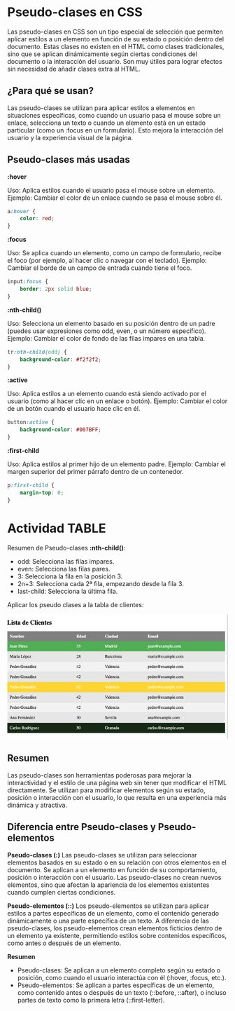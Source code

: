 # Pseudo-clases en CSS
Las pseudo-clases en CSS son un tipo especial de selección que permiten aplicar estilos a un elemento en función de su estado o posición dentro del documento. Estas clases no existen en el HTML como clases tradicionales, sino que se aplican dinámicamente según ciertas condiciones del documento o la interacción del usuario. Son muy útiles para lograr efectos sin necesidad de añadir clases extra al HTML.

## ¿Para qué se usan?
Las pseudo-clases se utilizan para aplicar estilos a elementos en situaciones específicas, como cuando un usuario pasa el mouse sobre un enlace, selecciona un texto o cuando un elemento está en un estado particular (como un :focus en un formulario). Esto mejora la interacción del usuario y la experiencia visual de la página.

## Pseudo-clases más usadas
**:hover**

Uso: Aplica estilos cuando el usuario pasa el mouse sobre un elemento.
Ejemplo: Cambiar el color de un enlace cuando se pasa el mouse sobre él.

```css
a:hover {
    color: red;
}
```

**:focus**

Uso: Se aplica cuando un elemento, como un campo de formulario, recibe el foco (por ejemplo, al hacer clic o navegar con el teclado).
Ejemplo: Cambiar el borde de un campo de entrada cuando tiene el foco.

```css
input:focus {
    border: 2px solid blue;
}
```

**:nth-child()**

Uso: Selecciona un elemento basado en su posición dentro de un padre (puedes usar expresiones como odd, even, o un número específico).
Ejemplo: Cambiar el color de fondo de las filas impares en una tabla.
```css
tr:nth-child(odd) {
    background-color: #f2f2f2;
}
```
**:active**

Uso: Aplica estilos a un elemento cuando está siendo activado por el usuario (como al hacer clic en un enlace o botón).
Ejemplo: Cambiar el color de un botón cuando el usuario hace clic en él.
```css
button:active {
    background-color: #007BFF;
}
```
**:first-child**

Uso: Aplica estilos al primer hijo de un elemento padre.
Ejemplo: Cambiar el margen superior del primer párrafo dentro de un contenedor.
```css
p:first-child {
    margin-top: 0;
}
```

# Actividad TABLE

Resumen de Pseudo-clases **:nth-child()**:
- odd: Selecciona las filas impares.
- even: Selecciona las filas pares.
- 3: Selecciona la fila en la posición 3.
- 2n+3: Selecciona cada 2ª fila, empezando desde la fila 3.
- last-child: Selecciona la última fila.

Aplicar los pseudo clases a la tabla de clientes:

![Table](../../x-assets/0373/css.table.png)


## Resumen
Las pseudo-clases son herramientas poderosas para mejorar la interactividad y el estilo de una página web sin tener que modificar el HTML directamente. Se utilizan para modificar elementos según su estado, posición o interacción con el usuario, lo que resulta en una experiencia más dinámica y atractiva.



## Diferencia entre Pseudo-clases y Pseudo-elementos

**Pseudo-clases (:)**
Las pseudo-clases se utilizan para seleccionar elementos basados en su estado o en su relación con otros elementos en el documento. Se aplican a un elemento en función de su comportamiento, posición o interacción con el usuario. Las pseudo-clases no crean nuevos elementos, sino que afectan la apariencia de los elementos existentes cuando cumplen ciertas condiciones.

**Pseudo-elementos (::)**
Los pseudo-elementos se utilizan para aplicar estilos a partes específicas de un elemento, como el contenido generado dinámicamente o una parte específica de un texto. A diferencia de las pseudo-clases, los pseudo-elementos crean elementos ficticios dentro de un elemento ya existente, permitiendo estilos sobre contenidos específicos, como antes o después de un elemento.

**Resumen**
- Pseudo-clases: Se aplican a un elemento completo según su estado o posición, como cuando el usuario interactúa con él (:hover, :focus, etc.).
- Pseudo-elementos: Se aplican a partes específicas de un elemento, como contenido antes o después de un texto (::before, ::after), o incluso partes de texto como la primera letra (::first-letter).